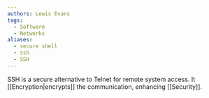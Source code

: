 ```yaml
---
authors: Lewis Evans
tags:
  - Software
  - Networks
aliases:
  - secure shell
  - ssh
  - SSH
---
```

SSH is a secure alternative to Telnet for remote system access. It [[Encryption|encrypts]] the communication, enhancing [[Security]].